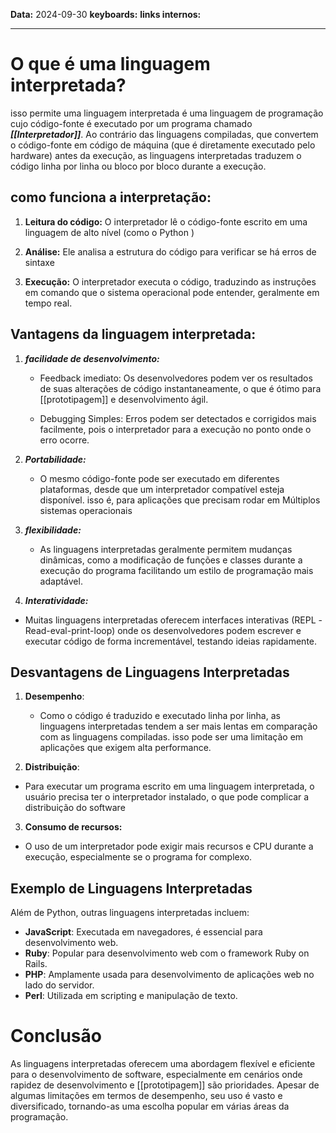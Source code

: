 
**Data:** 2024-09-30
**keyboards:** 
**links internos:** 
___

# O que é uma linguagem interpretada?

isso permite uma linguagem interpretada é uma linguagem de programação cujo código-fonte é executado por um programa chamado ***[[Interpretador]]***. Ao contrário das linguagens compiladas, que convertem o código-fonte em código de máquina (que é diretamente executado pelo hardware) antes da execução, as linguagens interpretadas traduzem o código linha por linha ou bloco por bloco durante a execução.

## como funciona a interpretação:

1. **Leitura do código:** O interpretador lê o código-fonte escrito em uma linguagem de alto nível (como o Python )

2. **Análise:** Ele analisa a estrutura do código para verificar se há erros de sintaxe

3. **Execução:** O interpretador executa o código, traduzindo as instruções em comando que o sistema operacional pode entender, geralmente em tempo real.

## Vantagens da linguagem interpretada:

1. ***facilidade de desenvolvimento:***
   -  Feedback imediato: Os desenvolvedores podem ver os resultados de suas alterações de código instantaneamente, o que é ótimo para [[prototipagem]] e desenvolvimento ágil.
   
   - Debugging Simples: Erros podem ser detectados e corrigidos mais facilmente, pois o interpretador para a execução no ponto onde o erro ocorre.

2. ***Portabilidade:*** 
   - O mesmo código-fonte pode ser executado em diferentes plataformas, desde que um interpretador compatível esteja disponível. isso é, para aplicações que precisam rodar em Múltiplos sistemas operacionais 

3. ***flexibilidade:***
   - As linguagens interpretadas geralmente permitem mudanças dinâmicas, como a modificação de funções e classes durante a execução do programa facilitando um estilo de programação mais adaptável. 

4. ***Interatividade:***
  - Muitas linguagens interpretadas oferecem interfaces interativas (REPL -Read-eval-print-loop) onde os desenvolvedores podem escrever e executar código de forma incrementável, testando ideias rapidamente.

## Desvantagens de Linguagens Interpretadas

1. **Desempenho**: 
   - Como o  código é traduzido e executado linha por linha, as linguagens interpretadas tendem a ser mais lentas em comparação com as linguagens compiladas. isso pode ser uma limitação em aplicações que exigem alta performance.

2. **Distribuição**: 
  - Para executar um programa escrito em uma linguagem interpretada, o usuário precisa ter o interpretador instalado, o que pode complicar a distribuição do software

3. **Consumo de recursos:**
  - O uso de um interpretador pode exigir mais recursos e CPU durante a execução, especialmente se o programa for complexo.

## Exemplo de Linguagens Interpretadas

Além de Python, outras linguagens interpretadas incluem:

- **JavaScript**: Executada em navegadores, é essencial para desenvolvimento web.
- **Ruby**: Popular para desenvolvimento web com o framework Ruby on Rails.
- **PHP**: Amplamente usada para desenvolvimento de aplicações web no lado do servidor.
- **Perl**: Utilizada em scripting e manipulação de texto.

# Conclusão

As linguagens interpretadas oferecem uma abordagem flexível e eficiente para o desenvolvimento de software, especialmente em cenários onde rapidez de desenvolvimento e [[prototipagem]] são prioridades. Apesar de algumas limitações em termos de desempenho, seu uso é vasto e diversificado, tornando-as uma escolha popular em várias áreas da programação.